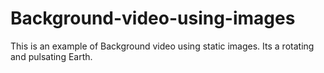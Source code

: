 # Background-video-using-images
This is an example of Background video using static images. Its a rotating and pulsating Earth.
